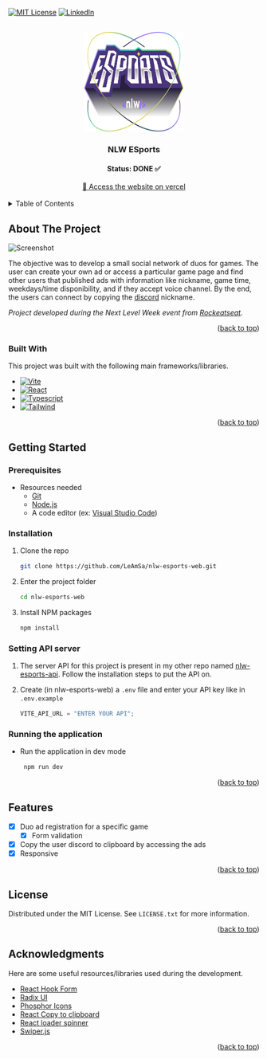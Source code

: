 <a name="readme-top"></a>

[![MIT License][license-shield]][license-url] [![LinkedIn][linkedin-shield]][linkedin-url]

<!-- PROJECT LOGO -->
<br />
<div align="center">
  <a href="https://github.com/LeAmSa/nlw-esports-web">
    <img src="src/assets/logo-nlw-esports.svg" alt="Logo" width="200" height="200">
  </a>

  <h3 align="center">NLW ESports</h3>
  <h4 align="center">Status: DONE ✅ </h4>
  <div align="center">
  <a href="https://findyourduomatch.vercel.app/" target="_blank">
	   🚀 Access the website on vercel
  </a>
  </div>
</div>

<br>

<!-- TABLE OF CONTENTS -->
<details>
  <summary>Table of Contents</summary>
  <ol>
    <li>
      <a href="#about-the-project">About The Project</a>
      <ul>
        <li><a href="#built-with">Built With</a></li>
      </ul>
    </li>
    <li>
      <a href="#getting-started">Getting Started</a>
      <ul>
        <li><a href="#prerequisites">Prerequisites</a></li>
        <li><a href="#installation">Installation</a></li>
        <li><a href="#settingapi">Setting API server</a></li>
        <li><a href="#running">Running the application</a></li>
      </ul>
    </li>
    <li><a href="#features">Features</a></li>
    <li><a href="#license">License</a></li>
    <li><a href="#acknowledgments">Acknowledgments</a></li>
  </ol>
</details>

<!-- ABOUT THE PROJECT -->

## About The Project

<a name="about-the-project"></a>

![Screenshot][screenshot]

The objective was to develop a small social network of duos for games. The user can create your own ad or access a particular game page and find other users that published ads with information like nickname, game time, weekdays/time disponibility, and if they accept voice channel. By the end, the users can connect by copying the [discord](https://discord.com/) nickname.

_Project developed during the Next Level Week event from [Rockeatseat](https://www.rocketseat.com.br/)._

<p align="right">(<a href="#readme-top">back to top</a>)</p>

### Built With

<a name="built-with"></a>

This project was built with the following main frameworks/libraries.

- [![Vite][vite-badge]][vite-url]
- [![React][react.js]][react-url]
- [![Typescript][typescript-badge]][typescript-url]
- [![Tailwind][tailwindcss-badge]][tailwind-url]

<p align="right">(<a href="#readme-top">back to top</a>)</p>

<!-- GETTING STARTED -->

## Getting Started

<a name="getting-started"></a>

### Prerequisites

<a name="prerequisites"></a>

- Resources needed
  - [Git][git-url]
  - [Node.js][nodejs-url]
  - A code editor (ex: [Visual Studio Code][vscode-url])

### Installation

<a name="installation"></a>

1. Clone the repo
   ```sh
   git clone https://github.com/LeAmSa/nlw-esports-web.git
   ```
2. Enter the project folder
   ```sh
   cd nlw-esports-web
   ```
3. Install NPM packages
   ```sh
   npm install
   ```

### Setting API server

<a name="settingapi"></a>

1. The server API for this project is present in my other repo named [nlw-esports-api](https://github.com/LeAmSa/nlw-esports-api). Follow the installation steps to put the API on.

2. Create (in nlw-esports-web) a `.env` file and enter your API key like in `.env.example`
   ```js
   VITE_API_URL = "ENTER YOUR API";
   ```

### Running the application

<a name="running"></a>

- Run the application in dev mode
  ```sh
   npm run dev
  ```

<p align="right">(<a href="#readme-top">back to top</a>)</p>

<!-- Features -->

## Features

<a name="features"></a>

- [x] Duo ad registration for a specific game
  - [x] Form validation
- [x] Copy the user discord to clipboard by accessing the ads
- [x] Responsive

<p align="right">(<a href="#readme-top">back to top</a>)</p>

<!-- LICENSE -->

## License

<a name="license"></a>

Distributed under the MIT License. See `LICENSE.txt` for more information.

<p align="right">(<a href="#readme-top">back to top</a>)</p>

<!-- ACKNOWLEDGMENTS -->

## Acknowledgments

<a name="acknowledgments"></a>

Here are some useful resources/libraries used during the development.

- [React Hook Form][react-hook-form-url]
- [Radix UI][radix-url]
- [Phosphor Icons][phosphor-icons-url]
- [React Copy to clipboard][react-copy-to-clipboard-url]
- [React loader spinner][react-loader-spinner-url]
- [Swiper.js][swiperjs-url]

<p align="right">(<a href="#readme-top">back to top</a>)</p>

<!-- MARKDOWN LINKS & IMAGES -->
<!-- https://www.markdownguide.org/basic-syntax/#reference-style-links -->

[screenshot]: https://drive.google.com/uc?id=1Uz56R8OBLLuvDYe_SEhPrNLYVRX7kgqx
[license-shield]: https://img.shields.io/github/license/LeAmSa/nlw-esports-web?style=for-the-badge
[license-url]: https://github.com/LeAmSa/nlw-esports-web/blob/main/LICENSE
[linkedin-shield]: https://img.shields.io/badge/-LinkedIn-black.svg?style=for-the-badge&logo=linkedin&colorB=555
[linkedin-url]: https://www.linkedin.com/in/leamsa
[git-url]: https://git-scm.com/
[nodejs-url]: https://nodejs.org/en/
[vscode-url]: https://code.visualstudio.com/
[vite-badge]: https://img.shields.io/badge/Vite-646CFF?style=for-the-badge&logo=vite&logoColor=white
[vite-url]: https://vitejs.dev/
[react.js]: https://img.shields.io/badge/React-20232A?style=for-the-badge&logo=react&logoColor=61DAFB
[react-url]: https://reactjs.org/
[typescript-badge]: https://img.shields.io/badge/Typescript-3178C6?style=for-the-badge&logo=typescript&logoColor=white
[typescript-url]: https://www.typescriptlang.org/
[tailwindcss-badge]: https://img.shields.io/badge/Tailwind%20CSS-06B6D4?style=for-the-badge&logo=tailwind-css&logoColor=white
[tailwind-url]: https://tailwindcss.com/
[radix-url]: https://www.radix-ui.com/
[phosphor-icons-url]: https://phosphoricons.com/
[react-copy-to-clipboard-url]: https://www.npmjs.com/package/react-copy-to-clipboard
[react-hook-form-url]: https://react-hook-form.com/
[react-loader-spinner-url]: https://mhnpd.github.io/react-loader-spinner/
[swiperjs-url]: https://swiperjs.com/

